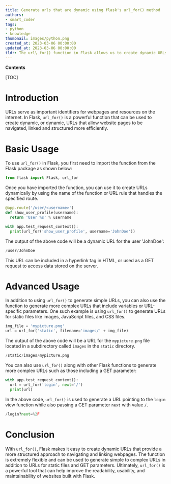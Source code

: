 ```yaml
---
title: Generate urls that are dynamic using flask's url_for() method
authors:
- smart_coder
tags:
- python
- knowledge
thumbnail: images/python.png
created_at: 2023-03-06 00:00:00
updated_at: 2023-03-06 00:00:00
tldr: The url\_for() function in Flask allows us to create dynamic URLs by referencing the function name that handles the specific request.
---
```


**Contents**

[TOC]

# Introduction

URLs serve as important identifiers for webpages and resources on the internet. In Flask, `url_for()` is a powerful function that can be used to create dynamic, or dynamic, URLs that allow website pages to be navigated, linked and structured more efficiently.


# Basic Usage

To use `url_for()` in Flask, you first need to import the function from the Flask package as shown below:

```python
from flask import Flask, url_for
```

Once you have imported the function, you can use it to create URLs dynamically by using the name of the function or URL rule that handles the specified route. 

```python
@app.route('/user/<username>')
def show_user_profile(username):
  return 'User %s' % username

with app.test_request_context():
  print(url_for('show_user_profile', username='JohnDoe'))
```

The output of the above code will be a dynamic URL for the user 'JohnDoe':

```python
/user/JohnDoe
```

This URL can be included in a hyperlink tag in HTML, or used as a GET request to access data stored on the server.

# Advanced Usage

In addition to using `url_for()` to generate simple URLs, you can also use the function to generate more complex URLs that include variables or URL-specific parameters. One such example is using `url_for()` to generate URLs for static files like images, JavaScript files, and CSS files. 

```python
img_file = 'mypicture.png'
url = url_for('static', filename='images/' + img_file)
```

The output of the above code will be a URL for the `mypicture.png` file located in a subdirectory called `images` in the `static` directory.

```python
/static/images/mypicture.png
```

You can also use `url_for()` along with other Flask functions to generate more complex URLs such as those including a GET parameter:

```python
with app.test_request_context():
  url = url_for('login', next='/')
  print(url)
```

In the above code, `url_for()` is used to generate a URL pointing to the `login` view function while also passing a GET parameter `next` with value `/`. 

```python
/login?next=%2F
```

# Conclusion

With `url_for()`, Flask makes it easy to create dynamic URLs that provide a more structured approach to navigating and linking webpages. The function is extremely flexible and can be used to generate simple to complex URLs in addition to URLs for static files and GET parameters. Ultimately, `url_for()` is a powerful tool that can help improve the readability, usability, and maintainability of websites built with Flask.
